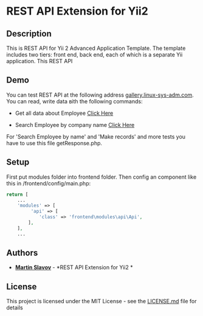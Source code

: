 # REST API Extension for Yii2 

## Description

This is REST API for Yii 2 Advanced Application Template. The template includes two tiers: front end, back end, each of which is a separate Yii application. This REST API 

Demo
-------

You can test REST API at the following address [gallery.linux-sys-adm.com](gallery.linux-sys-adm.com). You can read, write data вith the following commands:

- Get all data about Employee
[Click Here](http://gallery.linux-sys-adm.com/api/employee/employee-list?csrf=gG773Am6J7MZW8NYsx9LPKV0P2Z4l8JynSgKquPTzQMJiJb7ee6Wyeu2QDZu4zIiiEcumzAOkfezCzXY7hUNdA==)

- Search Employee by company name
[Click Here](http://gallery.linux-sys-adm.com/api/employee/employee-company?company=Linux-sys-adm%20LTD&csrf=gG773Am6J7MZW8NYsx9LPKV0P2Z4l8JynSgKquPTzQMJiJb7ee6Wyeu2QDZu4zIiiEcumzAOkfezCzXY7hUNdA==)

For 'Search Employee by name' and 'Make records' and more tests you have to use this file getResponse.php.

## Setup

First put modules folder into frontend folder. Then config an component like this in /frontend/config/main.php:

```php
return [
   	...
    'modules' => [
         'api' => [
            'class' => 'frontend\modules\api\Api',
        ],
    ],
    ...
```

## Authors

* **[Martin Slavov](https://www.linkedin.com/in/slavovmartin)** - *REST API Extension for Yii2 *


## License

This project is licensed under the MIT License - see the [LICENSE.md](https://opensource.org/licenses/MIT) file for details
